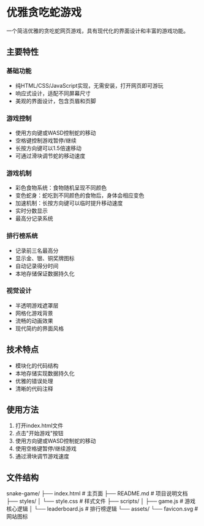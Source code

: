 # 优雅贪吃蛇游戏

一个简洁优雅的贪吃蛇网页游戏，具有现代化的界面设计和丰富的游戏功能。

## 主要特性

### 基础功能
- 纯HTML/CSS/JavaScript实现，无需安装，打开网页即可游玩
- 响应式设计，适配不同屏幕尺寸
- 美观的界面设计，包含页眉和页脚

### 游戏控制
- 使用方向键或WASD控制蛇的移动
- 空格键控制游戏暂停/继续
- 长按方向键可以1.5倍速移动
- 可通过滑块调节蛇的移动速度

### 游戏机制
- 彩色食物系统：食物随机呈现不同颜色
- 变色蛇身：蛇吃到不同颜色的食物后，身体会相应变色
- 加速机制：长按方向键可以临时提升移动速度
- 实时分数显示
- 最高分记录系统

### 排行榜系统
- 记录前三名最高分
- 显示金、银、铜奖牌图标
- 自动记录得分时间
- 本地存储保证数据持久化

### 视觉设计
- 半透明游戏遮罩层
- 网格化游戏背景
- 流畅的动画效果
- 现代简约的界面风格

## 技术特点
- 模块化的代码结构
- 本地存储实现数据持久化
- 优雅的错误处理
- 清晰的代码注释

## 使用方法
1. 打开index.html文件
2. 点击"开始游戏"按钮
3. 使用方向键或WASD控制蛇的移动
4. 使用空格键暂停/继续游戏
5. 通过滑块调节游戏速度

## 文件结构 
snake-game/
├── index.html # 主页面
├── README.md # 项目说明文档
├── styles/
│ └── style.css # 样式文件
├── scripts/
│ ├── game.js # 游戏核心逻辑
│ └── leaderboard.js # 排行榜逻辑
└── assets/
└── favicon.svg # 网站图标